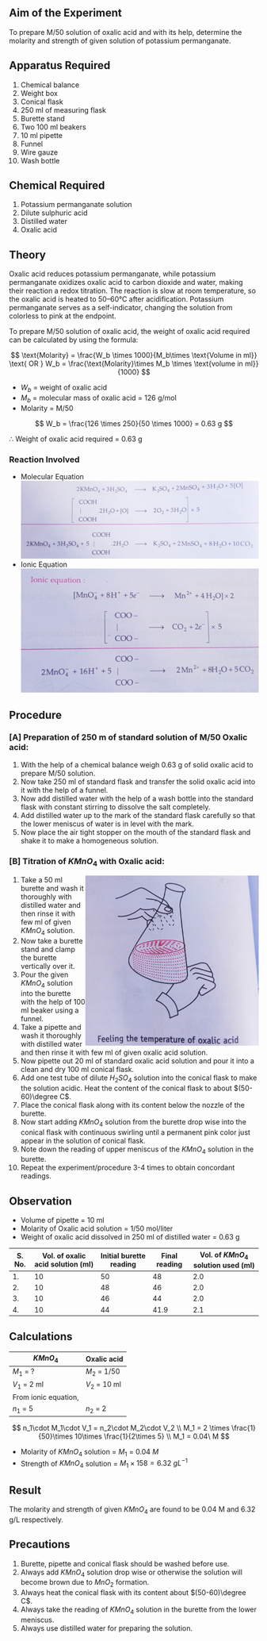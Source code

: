 ## Aim of the Experiment 
To prepare M/50 solution of oxalic acid and with its help, determine the molarity and strength of given solution of potassium permanganate. 

## Apparatus Required 
1. Chemical balance 
2. Weight box 
3. Conical flask 
4. 250 ml of measuring flask 
5. Burette stand 
6. Two 100 ml beakers 
7. 10 ml pipette 
8. Funnel 
9. Wire gauze 
10. Wash bottle 

## Chemical Required 
1. Potassium permanganate solution 
2. Dilute sulphuric acid
3. Distilled water 
4. Oxalic acid 

## Theory 
Oxalic acid reduces potassium permanganate, while potassium permanganate oxidizes oxalic acid to carbon dioxide and water, making their reaction a redox titration. The reaction is slow at room temperature, so the oxalic acid is heated to 50–60°C after acidification. Potassium permanganate serves as a self-indicator, changing the solution from colorless to pink at the endpoint.

To prepare M/50 solution of oxalic acid, the weight of oxalic acid required can be calculated by using the formula:  

$$
\text{Molarity} = \frac{W_b \times 1000}{M_b\times \text{Volume in ml}} \text{ OR } W_b = \frac{\text{Molarity}\times M_b \times \text{volume in ml}}{1000}
$$

- $W_b$ = weight of oxalic acid 
- $M_b$ = molecular mass of oxalic acid = 126 g/mol
- Molarity = M/50

$$
W_b = \frac{126 \times 250}{50 \times 1000} = 0.63 g
$$

$\therefore$ Weight of oxalic acid required = 0.63 g 

### Reaction Involved 
- Molecular Equation 
![img](./img/14-15-molecular-equation.jpg)
- Ionic Equation
![img](./img/14-15-ionic-equation.jpg)

## Procedure 
### [A] Preparation of 250 m of standard solution of M/50 Oxalic acid: 
1. With the help of a chemical balance weigh 0.63 g of solid oxalic acid to prepare M/50 solution.
2. Now take 250 ml of standard flask and transfer the solid oxalic acid into it with the help of a funnel. 
3. Now add distilled water with the help of a wash bottle into the standard flask with constant stirring to dissolve the salt completely. 
4. Add distilled water up to the mark of the standard flask carefully so that the lower meniscus of water is in level with the mark. 
5. Now place the air tight stopper on the mouth of the standard flask and shake it to make a homogeneous solution. 

### [B] Titration of $KMnO_4$ with Oxalic acid:
<img align=right src="./img/14-15-pic.jpg" width=350>

1. Take a 50 ml burette and wash it thoroughly with distilled water and then rinse it with few ml of given $KMnO_4$ solution. 
2. Now take a burette stand and clamp the burette vertically over it.
3. Pour the given $KMnO_4$ solution into the burette with the help of 100 ml beaker using a funnel. 
4. Take a pipette and wash it thoroughly with distilled water and then rinse it with few ml of given oxalic acid solution. 
5. Now pipette out 20 ml of standard oxalic acid solution and pour it into a clean and dry 100 ml conical flask. 
6. Add one test tube of dilute $H_2SO_4$ solution into the conical flask to make the solution acidic. Heat the content of the conical flask to about $(50-60)\degree C$.
7. Place the conical flask along with its content below the nozzle of the burette. 
8. Now start adding $KMnO_4$ solution from the burette drop wise into the conical flask with continuous swirling until a permanent pink color just appear in the solution of conical flask. 
9. Note down the reading of upper meniscus of the $KMnO_4$ solution in the burette. 
10. Repeat the experiment/procedure 3-4 times to obtain concordant readings. 

## Observation 
- Volume of pipette = 10 ml 
- Molarity of Oxalic acid solution = 1/50 mol/liter
- Weight of oxalic acid dissolved in 250 ml of distilled water = 0.63 g 

| S. No. | Vol. of oxalic acid solution (ml) | Initial burette reading | Final reading | Vol. of $KMnO_4$ solution used (ml)| 
|-|-|-|-|-|
| 1. | 10 | 50 | 48 | 2.0 |  
| 2. | 10 | 48 | 46 | 2.0 |
| 3. | 10 | 46 | 44 | 2.0 |
| 4. | 10 | 44 | 41.9 | 2.1 |

## Calculations 
| $KMnO_4$ | Oxalic acid | 
|-|-|
| $M_1$ = ? | $M_2$ = 1/50 | 
| $V_1$ = 2 ml | $V_2$ = 10 ml | 
| From ionic equation, ||
| $n_1$ = 5 | $n_2$ = 2 | 

$$
n_1\cdot M_1\cdot V_1 = n_2\cdot M_2\cdot V_2
\\
M_1 = 2 \times \frac{1}{50}\times 10\times \frac{1}{2\times 5}
\\
M_1 = 0.04\ M
$$

- Molarity of $KMnO_4$ solution = $M_1$ = $0.04\ M$
- Strength of $KMnO_4$ solution = $M_1 \times 158 = 6.32\ gL^{-1}$

## Result 
The molarity and strength of given $KMnO_4$ are found to be 0.04 M and 6.32 g/L respectively. 

## Precautions 
1. Burette, pipette and conical flask should be washed before use. 
2. Always add $KMnO_4$ solution drop wise or otherwise the solution will become brown due to $MnO_2$ formation. 
3. Always heat the conical flask with its content about $(50-60)\degree C$.
4. Always take the reading of $KMnO_4$ solution in the burette from the lower meniscus.
5. Always use distilled water for preparing the solution. 